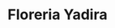 ---
title: "Floreria Yadira"
url: /san-francisco-de-campeche/floreria-yadira-avenida-luis-donaldo-colosio/
shop: Blumen
---
